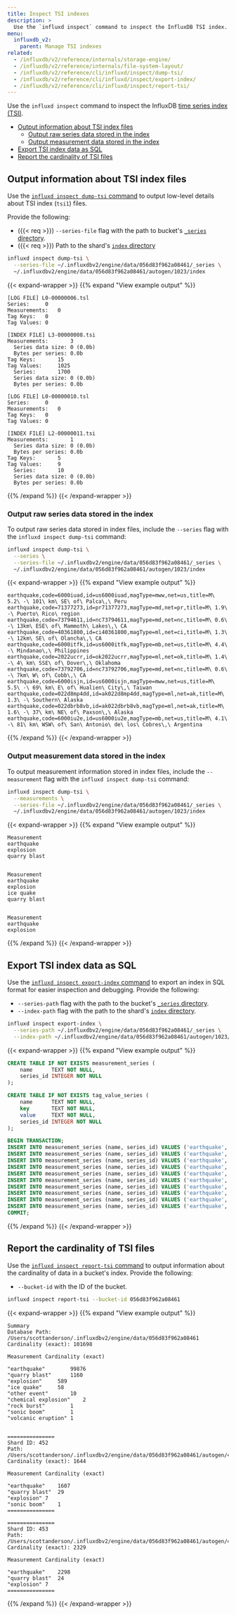 ```yaml
---
title: Inspect TSI indexes
description: >
  Use the `influxd inspect` command to inspect the InfluxDB TSI index.
menu:
  influxdb_v2:
    parent: Manage TSI indexes
related:
  - /influxdb/v2/reference/internals/storage-engine/
  - /influxdb/v2/reference/internals/file-system-layout/
  - /influxdb/v2/reference/cli/influxd/inspect/dump-tsi/
  - /influxdb/v2/reference/cli/influxd/inspect/export-index/
  - /influxdb/v2/reference/cli/influxd/inspect/report-tsi/
---
```


Use the `influxd inspect` command to inspect the InfluxDB [time series index (TSI)](/influxdb/v2/reference/internals/storage-engine/#time-series-index-tsi).

- [Output information about TSI index files](#output-information-about-tsi-index-files)
  - [Output raw series data stored in the index](#output-raw-series-data-stored-in-the-index)
  - [Output measurement data stored in the index](#output-measurement-data-stored-in-the-index)
- [Export TSI index data as SQL](#export-tsi-index-data-as-sql)
- [Report the cardinality of TSI files](#report-the-cardinality-of-tsi-files)

## Output information about TSI index files

Use the [`influxd inspect dump-tsi` command](/influxdb/v2/reference/cli/influxd/inspect/dump-tsi/)
to output low-level details about TSI index (`tsi1`) files.

Provide the following:

- ({{< req >}}) `--series-file` flag with the path to bucket's
  [`_series` directory](/influxdb/v2/reference/internals/file-system-layout/#tsm-directories-and-files-layout).
- ({{< req >}}) Path to the shard's
  [`index` directory](/influxdb/v2/reference/internals/file-system-layout/#tsm-directories-and-files-layout)

```sh
influxd inspect dump-tsi \
  --series-file ~/.influxdbv2/engine/data/056d83f962a08461/_series \
  ~/.influxdbv2/engine/data/056d83f962a08461/autogen/1023/index
```

{{< expand-wrapper >}}
{{% expand "View example output" %}}
```
[LOG FILE] L0-00000006.tsl
Series:		0
Measurements:	0
Tag Keys:	0
Tag Values:	0

[INDEX FILE] L3-00000008.tsi
Measurements:		3
  Series data size:	0 (0.0b)
  Bytes per series:	0.0b
Tag Keys:		15
Tag Values:		1025
  Series:		1700
  Series data size:	0 (0.0b)
  Bytes per series:	0.0b

[LOG FILE] L0-00000010.tsl
Series:		0
Measurements:	0
Tag Keys:	0
Tag Values:	0

[INDEX FILE] L2-00000011.tsi
Measurements:		1
  Series data size:	0 (0.0b)
  Bytes per series:	0.0b
Tag Keys:		5
Tag Values:		9
  Series:		10
  Series data size:	0 (0.0b)
  Bytes per series:	0.0b
```
{{% /expand %}}
{{< /expand-wrapper >}}

### Output raw series data stored in the index

To output raw series data stored in index files, include the `--series` flag with
the `influxd inspect dump-tsi` command:

```sh
influxd inspect dump-tsi \
  --series \
  --series-file ~/.influxdbv2/engine/data/056d83f962a08461/_series \
  ~/.influxdbv2/engine/data/056d83f962a08461/autogen/1023/index
```

{{< expand-wrapper >}}
{{% expand "View example output" %}}
```
earthquake,code=6000iuad,id=us6000iuad,magType=mww,net=us,title=M\ 5.2\ -\ 101\ km\ SE\ of\ Palca\,\ Peru
earthquake,code=71377273,id=pr71377273,magType=md,net=pr,title=M\ 1.9\ -\ Puerto\ Rico\ region
earthquake,code=73794611,id=nc73794611,magType=md,net=nc,title=M\ 0.6\ -\ 13km\ ESE\ of\ Mammoth\ Lakes\,\ CA
earthquake,code=40361800,id=ci40361800,magType=ml,net=ci,title=M\ 1.3\ -\ 12km\ SE\ of\ Olancha\,\ CA
earthquake,code=6000itfk,id=us6000itfk,magType=mb,net=us,title=M\ 4.4\ -\ Mindanao\,\ Philippines
earthquake,code=2022ucrr,id=ok2022ucrr,magType=ml,net=ok,title=M\ 1.4\ -\ 4\ km\ SSE\ of\ Dover\,\ Oklahoma
earthquake,code=73792706,id=nc73792706,magType=md,net=nc,title=M\ 0.6\ -\ 7km\ W\ of\ Cobb\,\ CA
earthquake,code=6000isjn,id=us6000isjn,magType=mww,net=us,title=M\ 5.5\ -\ 69\ km\ E\ of\ Hualien\ City\,\ Taiwan
earthquake,code=022d8mp4dd,id=ak022d8mp4dd,magType=ml,net=ak,title=M\ 1.3\ -\ Southern\ Alaska
earthquake,code=022dbrb8vb,id=ak022dbrb8vb,magType=ml,net=ak,title=M\ 1.6\ -\ 37\ km\ NE\ of\ Paxson\,\ Alaska
earthquake,code=6000iu2e,id=us6000iu2e,magType=mb,net=us,title=M\ 4.1\ -\ 81\ km\ WSW\ of\ San\ Antonio\ de\ los\ Cobres\,\ Argentina
```
{{% /expand %}}
{{< /expand-wrapper >}}

### Output measurement data stored in the index

To output measurement information stored in index files, include the `--measurement`
flag with the `influxd inspect dump-tsi` command:

```sh
influxd inspect dump-tsi \
  --measurements \
  --series-file ~/.influxdbv2/engine/data/056d83f962a08461/_series \
  ~/.influxdbv2/engine/data/056d83f962a08461/autogen/1023/index
```

{{< expand-wrapper >}}
{{% expand "View example output" %}}
```
Measurement
earthquake
explosion
quarry blast


Measurement
earthquake
explosion
ice quake
quarry blast


Measurement
earthquake
explosion
```
{{% /expand %}}
{{< /expand-wrapper >}}

## Export TSI index data as SQL

Use the [`influxd inspect export-index` command](/influxdb/v2/reference/cli/influxd/inspect/export-index/)
to export an index in SQL format for easier inspection and debugging.
Provide the following:

- `--series-path` flag with the path to the bucket's
  [`_series` directory](/influxdb/v2/reference/internals/file-system-layout/#tsm-directories-and-files-layout).
- `--index-path` flag with the path to the shard's
  [`index` directory](/influxdb/v2/reference/internals/file-system-layout/#tsm-directories-and-files-layout).

```sh
influxd inspect export-index \
  --series-path ~/.influxdbv2/engine/data/056d83f962a08461/_series \
  --index-path ~/.influxdbv2/engine/data/056d83f962a08461/autogen/1023/index
```

{{< expand-wrapper >}}
{{% expand "View example output" %}}
```sql
CREATE TABLE IF NOT EXISTS measurement_series (
	name      TEXT NOT NULL,
	series_id INTEGER NOT NULL
);

CREATE TABLE IF NOT EXISTS tag_value_series (
	name      TEXT NOT NULL,
	key       TEXT NOT NULL,
	value     TEXT NOT NULL,
	series_id INTEGER NOT NULL
);

BEGIN TRANSACTION;
INSERT INTO measurement_series (name, series_id) VALUES ('earthquake', 26920);
INSERT INTO measurement_series (name, series_id) VALUES ('earthquake', 26928);
INSERT INTO measurement_series (name, series_id) VALUES ('earthquake', 26936);
INSERT INTO measurement_series (name, series_id) VALUES ('earthquake', 26944);
INSERT INTO measurement_series (name, series_id) VALUES ('earthquake', 26952);
INSERT INTO measurement_series (name, series_id) VALUES ('earthquake', 26960);
INSERT INTO measurement_series (name, series_id) VALUES ('earthquake', 26968);
INSERT INTO measurement_series (name, series_id) VALUES ('earthquake', 26976);
INSERT INTO measurement_series (name, series_id) VALUES ('earthquake', 26984);
INSERT INTO measurement_series (name, series_id) VALUES ('earthquake', 26992);
COMMIT;
```
{{% /expand %}}
{{< /expand-wrapper >}}

## Report the cardinality of TSI files

Use the [`influxd inspect report-tsi` command](/influxdb/v2/reference/cli/influxd/inspect/report-tsi/)
to output information about the cardinality of data in a bucket's index.
Provide the following:

- `--bucket-id` with the ID of the bucket.

```sh
influxd inspect report-tsi --bucket-id 056d83f962a08461
```

{{< expand-wrapper >}}
{{% expand "View example output" %}}
```
Summary
Database Path: /Users/scottanderson/.influxdbv2/engine/data/056d83f962a08461
Cardinality (exact): 101698

Measurement	Cardinality (exact)

"earthquake"		99876
"quarry blast"		1160
"explosion"		589
"ice quake"		58
"other event"		10
"chemical explosion"	2
"rock burst"		1
"sonic boom"		1
"volcanic eruption"	1


===============
Shard ID: 452
Path: /Users/scottanderson/.influxdbv2/engine/data/056d83f962a08461/autogen/452
Cardinality (exact): 1644

Measurement	Cardinality (exact)

"earthquake"	1607
"quarry blast"	29
"explosion"	7
"sonic boom"	1
===============

===============
Shard ID: 453
Path: /Users/scottanderson/.influxdbv2/engine/data/056d83f962a08461/autogen/453
Cardinality (exact): 2329

Measurement	Cardinality (exact)

"earthquake"	2298
"quarry blast"	24
"explosion"	7
===============
```
{{% /expand %}}
{{< /expand-wrapper >}}
